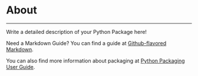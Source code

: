 # About
---

Write a detailed description of your Python Package here!

Need a Markdown Guide? You can find a guide at [Github-flavored Markdown](https://guides.github.com/features/mastering-markdown).

You can also find more information about packaging at [Python Packaging User Guide](https://packaging.python.org/tutorials/packaging-projects/).